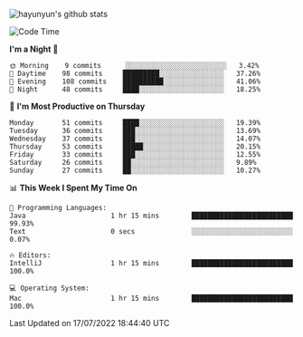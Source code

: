 
![hayunyun's github stats](https://github-readme-stats.vercel.app/api?username=hayunyun&show_icons=true)


<!--START_SECTION:waka-->
![Code Time](http://img.shields.io/badge/Code%20Time-0%20secs-blue)

**I'm a Night 🦉** 

```text
🌞 Morning    9 commits      ░░░░░░░░░░░░░░░░░░░░░░░░░   3.42% 
🌆 Daytime    98 commits     █████████░░░░░░░░░░░░░░░░   37.26% 
🌃 Evening    108 commits    ██████████░░░░░░░░░░░░░░░   41.06% 
🌙 Night      48 commits     ████░░░░░░░░░░░░░░░░░░░░░   18.25%

```
📅 **I'm Most Productive on Thursday** 

```text
Monday       51 commits     ████░░░░░░░░░░░░░░░░░░░░░   19.39% 
Tuesday      36 commits     ███░░░░░░░░░░░░░░░░░░░░░░   13.69% 
Wednesday    37 commits     ███░░░░░░░░░░░░░░░░░░░░░░   14.07% 
Thursday     53 commits     █████░░░░░░░░░░░░░░░░░░░░   20.15% 
Friday       33 commits     ███░░░░░░░░░░░░░░░░░░░░░░   12.55% 
Saturday     26 commits     ██░░░░░░░░░░░░░░░░░░░░░░░   9.89% 
Sunday       27 commits     ██░░░░░░░░░░░░░░░░░░░░░░░   10.27%

```


📊 **This Week I Spent My Time On** 

```text
💬 Programming Languages: 
Java                     1 hr 15 mins        █████████████████████████   99.93% 
Text                     0 secs              ░░░░░░░░░░░░░░░░░░░░░░░░░   0.07%

🔥 Editors: 
IntelliJ                 1 hr 15 mins        █████████████████████████   100.0%

💻 Operating System: 
Mac                      1 hr 15 mins        █████████████████████████   100.0%

```


 Last Updated on 17/07/2022 18:44:40 UTC
<!--END_SECTION:waka-->

<!--
**hayunyun/hayunyun** is a ✨ _special_ ✨ repository because its `README.md` (this file) appears on your GitHub profile.

Here are some ideas to get you started:

- 🔭 I’m currently working on ...
- 🌱 I’m currently learning ...
- 👯 I’m looking to collaborate on ...
- 🤔 I’m looking for help with ...
- 💬 Ask me about ...
- 📫 How to reach me: ...
- 😄 Pronouns: ...
- ⚡ Fun fact: ...
-->
